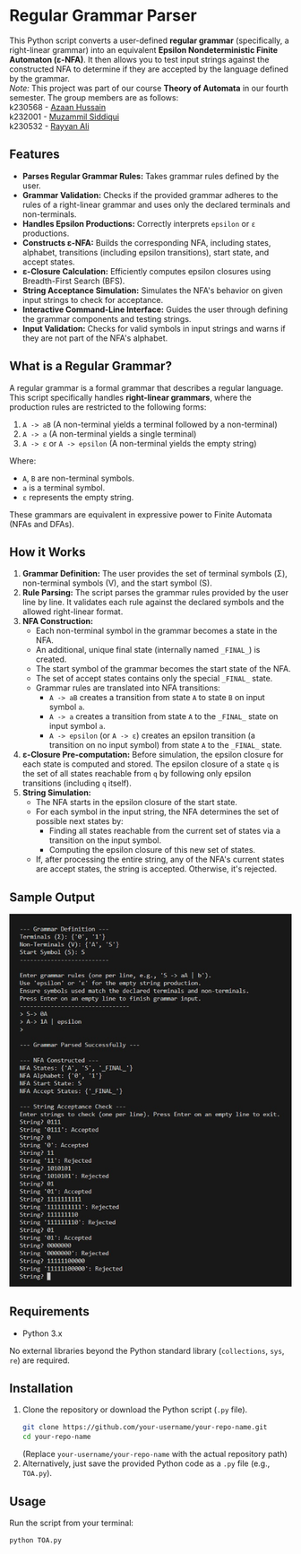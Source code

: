 # Regular Grammar Parser

This Python script converts a user-defined **regular grammar** (specifically, a right-linear grammar) into an equivalent **Epsilon Nondeterministic Finite Automaton (ε-NFA)**. It then allows you to test input strings against the constructed NFA to determine if they are accepted by the language defined by the grammar.   
<i>Note:</i> This project was part of our course **Theory of Automata** in our fourth semester. The group members are as follows:   
k230568 - [Azaan Hussain](https://github.com/Azaan816)   
k232001 - [Muzammil Siddiqui](https://github.com/MuxammilSidd)   
k230532 - [Rayyan Ali](https://github.com/Rayyanxalii)

## Features

*   **Parses Regular Grammar Rules:** Takes grammar rules defined by the user.
*   **Grammar Validation:** Checks if the provided grammar adheres to the rules of a right-linear grammar and uses only the declared terminals and non-terminals.
*   **Handles Epsilon Productions:** Correctly interprets `epsilon` or `ε` productions.
*   **Constructs ε-NFA:** Builds the corresponding NFA, including states, alphabet, transitions (including epsilon transitions), start state, and accept states.
*   **ε-Closure Calculation:** Efficiently computes epsilon closures using Breadth-First Search (BFS).
*   **String Acceptance Simulation:** Simulates the NFA's behavior on given input strings to check for acceptance.
*   **Interactive Command-Line Interface:** Guides the user through defining the grammar components and testing strings.
*   **Input Validation:** Checks for valid symbols in input strings and warns if they are not part of the NFA's alphabet.

## What is a Regular Grammar?

A regular grammar is a formal grammar that describes a regular language. This script specifically handles **right-linear grammars**, where the production rules are restricted to the following forms:

1.  `A -> aB` (A non-terminal yields a terminal followed by a non-terminal)
2.  `A -> a` (A non-terminal yields a single terminal)
3.  `A -> ε` or `A -> epsilon` (A non-terminal yields the empty string)

Where:
*   `A`, `B` are non-terminal symbols.
*   `a` is a terminal symbol.
*   `ε` represents the empty string.

These grammars are equivalent in expressive power to Finite Automata (NFAs and DFAs).

## How it Works

1.  **Grammar Definition:** The user provides the set of terminal symbols (Σ), non-terminal symbols (V), and the start symbol (S).
2.  **Rule Parsing:** The script parses the grammar rules provided by the user line by line. It validates each rule against the declared symbols and the allowed right-linear format.
3.  **NFA Construction:**
    *   Each non-terminal symbol in the grammar becomes a state in the NFA.
    *   An additional, unique final state (internally named `_FINAL_`) is created.
    *   The start symbol of the grammar becomes the start state of the NFA.
    *   The set of accept states contains only the special `_FINAL_` state.
    *   Grammar rules are translated into NFA transitions:
        *   `A -> aB` creates a transition from state `A` to state `B` on input symbol `a`.
        *   `A -> a` creates a transition from state `A` to the `_FINAL_` state on input symbol `a`.
        *   `A -> epsilon` (or `A -> ε`) creates an epsilon transition (a transition on no input symbol) from state `A` to the `_FINAL_` state.
4.  **ε-Closure Pre-computation:** Before simulation, the epsilon closure for each state is computed and stored. The epsilon closure of a state `q` is the set of all states reachable from `q` by following only epsilon transitions (including `q` itself).
5.  **String Simulation:**
    *   The NFA starts in the epsilon closure of the start state.
    *   For each symbol in the input string, the NFA determines the set of possible next states by:
        *   Finding all states reachable from the current set of states via a transition on the input symbol.
        *   Computing the epsilon closure of this new set of states.
    *   If, after processing the entire string, any of the NFA's current states are accept states, the string is accepted. Otherwise, it's rejected.

## Sample Output
<img src="https://github.com/Azaan816/TOA_Project/blob/main/SampleOutput.jpg"></img>
## Requirements

*   Python 3.x

No external libraries beyond the Python standard library (`collections`, `sys`, `re`) are required.

## Installation

1.  Clone the repository or download the Python script (`.py` file).
    ```bash
    git clone https://github.com/your-username/your-repo-name.git
    cd your-repo-name
    ```
    (Replace `your-username/your-repo-name` with the actual repository path)
2.  Alternatively, just save the provided Python code as a `.py` file (e.g., `TOA.py`).

## Usage

Run the script from your terminal:

```bash
python TOA.py
